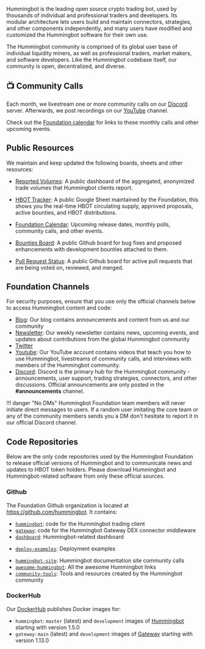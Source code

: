Hummingbot is the leading open source crypto trading bot, used by thousands of individual and professional traders and developers. Its modular architecture lets users build and maintain connectors, strategies, and other components independently, and many users have modified and customized the Hummingbot software for their own use.

The Hummingbot community is comprised of its global user base of individual liquidity miners, as well as professional traders, market makers, and software developers. Like the Hummingbot codebase itself, our community is open, decentralized, and diverse.

## 📺 Community Calls

Each month, we livestream one or more community calls on our [Discord](https://discord.gg/hummingbot) server. Afterwards, we post recordings on our [YouTube](https://youtube.com/c/hummingbot) channel.

Check out the [Foundation calendar](https://www.notion.so/hummingbot-foundation/5c767683f80b45c4934aa8cf755a2ff5?v=4dd057ac162f49c9813e11cec0688204&pvs=4) for links to these monthly calls and other upcoming events.

## Public Resources

We maintain and keep updated the following boards, sheets and other resources:

* [Reported Volumes](https://docs.google.com/spreadsheets/u/2/d/1UNAumPMnXfsghAAXrfKkPGRH9QlC8k7Cu1FGQVL1t0M/edit?usp=sharing): A public dashboard of the aggregated, anonymized trade volumes that Hummingbot clients report.

* [HBOT Tracker](https://docs.google.com/spreadsheets/u/2/d/1UNAumPMnXfsghAAXrfKkPGRH9QlC8k7Cu1FGQVL1t0M/edit?usp=sharing): A public Google Sheet maintained by the Foundation, this shows you the real-time HBOT circulating supply, approved proposals, active bounties, and HBOT distributions.

* [Foundation Calendar](https://hummingbot-foundation.notion.site/5c767683f80b45c4934aa8cf755a2ff5?v=4dd057ac162f49c9813e11cec0688204): Upcoming release dates, monthly polls, community calls, and other events.

* [Bounties Board](https://github.com/orgs/hummingbot/projects/7/views/1): A public Github board for bug fixes and proposed enhancements with development bounties attached to them.

* [Pull Request Status](https://github.com/orgs/hummingbot/projects/1): A public Github board for active pull requests that are being voted on, reviewed, and merged.

## Foundation Channels

For security purposes, ensure that you use only the official channels below to access Hummingbot content and code:

* [Blog](https://blog.hummingbot.org/): Our blog contains announcements and content from us and our community
* [Newsletter](https://hummingbot.substack.com): Our weekly newsletter contains news, upcoming events, and updates about contributions from the global Hummingbot community
* [Twitter](https://twitter.com/_hummingbot)
* [Youtube](https://www.youtube.com/c/hummingbot): Our YouTube account contains videos that teach you how to use Hummingbot, livestreams of community calls, and interviews with members of the Hummingbot community.
* [Discord](https://discord.gg/hummingbot): Discord is the primary hub for the Hummingbot community - announcements, user support, trading strategies, connectors, and other discussions. Official announcements are only posted in the **#announcements** channel.

!!! danger "No DMs"
    Hummingbot Foundation team members will never initiate direct messages to users. If a random user imitating the core team or any of the community members sends you a DM don't hesitate to report it in our official Discord channel.

## Code Repositories

Below are the only code repositories used by the Hummingbot Foundation to release official versions of Hummingbot and to communicate news and updates to HBOT token holders. Please download Hummingbot and Hummingbot-related software from only these official sources.

### Github

The Foundation Github organization is located at <https://github.com/hummingbot>. It contains:

* [`hummingbot`](https://github.com/hummingbot/hummingbot): code for the Hummingbot trading client
* [`gateway`](https://github.com/hummingbot/gateway): code for the Hummingbot Gateway DEX connector middleware
* [`dashboard`](https://github.com/hummingbot/dashboard): Hummingbot-related dashboard
- [`deploy-examples`](https://github.com/hummingbot/deploy-examples): Deployment examples
* [`hummingbot-site`](https://github.com/hummingbot/hummingbot-site): Hummingbot documentation site
community calls
* [`awesome-hummingbot`](https://github.com/hummingbot/awesome-hummingbot): All the awesome Hummingbot links
* [`community-tools`](https://github.com/hummingbot/community-tools): Tools and resources created by the Hummingbot community

### DockerHub

Our [DockerHub](https://hub.docker.com/r/hummingbot/) publishes Docker images for:

  * `hummingbot`: `master` (latest) and `development` images of [Hummingbot](https://github.com/hummingbot/hummingbot) starting with version 1.5.0
  * `gateway`: `main` (latest) and `development` images of [Gateway](https://github.com/hummingbot/gateway) starting with version 1.13.0
